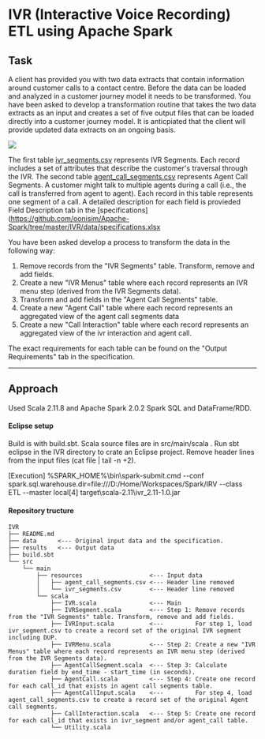 
IVR (Interactive Voice Recording) ETL using Apache Spark
=========

Task
------------

A client has provided you with two data extracts that contain information around customer calls to a contact centre. Before the data can be loaded and analyzed in a customer journey model it needs to be transformed. You have been asked to develop a transformation routine that takes the two data extracts as an input and creates a set of five output files that can be loaded directly into a customer journey model. It is anticpiated that the client will provide updated data extracts on an ongoing basis.

<img src="https://github.com/oonisim/Apache-Spark/tree/master/IVR/images/ER.png">

The first table [ivr_segments.csv](https://github.com/oonisim/Apache-Spark/tree/master/IVR/data/ivr_segments.csv) represents IVR Segments. Each record includes a set of attributes that describe the customer's traversal through the IVR. The second table [agent_call_segments.csv](https://github.com/oonisim/Apache-Spark/tree/master/IVR/data/agent_call_segments.csv) represents Agent Call Segments. A customer might talk to multiple agents during a call (i.e., the call is transferred from agent to agent). Each record in this table represents one segment of a call. A detailed description for each field is provieded Field Description tab in the [specifications](https://github.com/oonisim/Apache-Spark/tree/master/IVR/data/specifications.xlsx

You have been asked develop a process to transform the data in the following way:

1. Remove records from the "IVR Segments" table. Transform, remove and add fields.
2. Create a new "IVR Menus" table where each record represents an IVR menu step (derived from the IVR Segments data).
3. Transform and add fields in the "Agent Call Segments" table.
4. Create a new "Agent Call" table where each record represents an aggregated view of the agent call segments data
5. Create a new "Call Interaction" table where each record represents an aggregated view of the ivr interaction and agent call.

The exact requirements for each table can be found on the "Output Requirements" tab in the specification.

---

Approach
------------
Used Scala 2.11.8 and Apache Spark 2.0.2 Spark SQL and DataFrame/RDD.

#### Eclipse setup
Build is with build.sbt. Scala source files are in src/main/scala . Run sbt eclipse in the IVR directory to crate an Eclipse project. Remove header lines from the input files (cat file | tail -n +2).

[Execution]
%SPARK_HOME%\bin\spark-submit.cmd 
  --conf spark.sql.warehouse.dir=file:///D:/Home/Workspaces/Spark/IRV 
  --class ETL 
  --master local[4] 
  target\scala-2.11\ivr_2.11-1.0.jar
  
#### Repository tructure
```
IVR
├── README.md
├── data      <--- Original input data and the specification.
├── results   <--- Output data
├── build.sbt
└── src
    └── main
        ├── resources                   <--- Input data
        │   ├── agent_call_segments.csv <--- Header line removed
        │   └── ivr_segments.csv        <--- Header line removed
        └── scala
            ├── IVR.scala               <--- Main
            ├── IVRSegment.scala        <--- Step 1: Remove records from the "IVR Segments" table. Transform, remove and add fields.
            ├── IVRInput.scala          <---         For step 1, load ivr_segment.csv to create a record set of the original IVR segment including DUP.
            ├── IVRMenu.scala           <--- Step 2: Create a new "IVR Menus" table where each record represents an IVR menu step (derived from the IVR Segments data).
            ├── AgentCallSegment.scala  <--- Step 3: Calculate duration field by end_time - start_time (in seconds).
            ├── AgentCall.scala         <--- Step 4: Create one record for each call_id that exists in agent call segments table.
            ├── AgentCallInput.scala    <---         For step 4, load agent_call_segments.csv to create a record set of the original Agent call segments.
            ├── CallInteraction.scala   <--- Step 5: Create one record for each call_id that exists in ivr_segment and/or agent_call table.
            └── Utility.scala
```